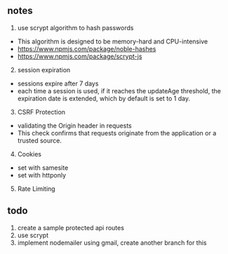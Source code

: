 ## notes

1. use scrypt algorithm to hash passwords
 - This algorithm is designed to be memory-hard and CPU-intensive
 - https://www.npmjs.com/package/noble-hashes
 - https://www.npmjs.com/package/scrypt-js

2. session expiration
 - sessions expire after 7 days
 - each time a session is used, if it reaches the updateAge threshold, the expiration date is extended, which by default is set to 1 day.

3. CSRF Protection
 - validating the Origin header in requests
 - This check confirms that requests originate from the application or a trusted source. 

4. Cookies
 - set with samesite 
 - set with httponly

5. Rate Limiting

## todo 
1. create a sample protected api routes 
2. use scrypt
3. implement nodemailer using gmail, create another branch for this
